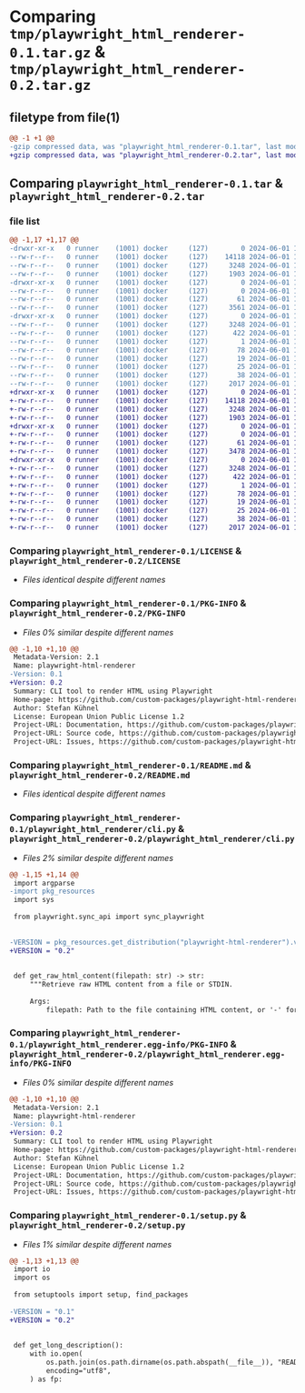 # Comparing `tmp/playwright_html_renderer-0.1.tar.gz` & `tmp/playwright_html_renderer-0.2.tar.gz`

## filetype from file(1)

```diff
@@ -1 +1 @@
-gzip compressed data, was "playwright_html_renderer-0.1.tar", last modified: Sat Jun  1 18:51:32 2024, max compression
+gzip compressed data, was "playwright_html_renderer-0.2.tar", last modified: Sat Jun  1 19:29:51 2024, max compression
```

## Comparing `playwright_html_renderer-0.1.tar` & `playwright_html_renderer-0.2.tar`

### file list

```diff
@@ -1,17 +1,17 @@
-drwxr-xr-x   0 runner    (1001) docker     (127)        0 2024-06-01 18:51:32.939615 playwright_html_renderer-0.1/
--rw-r--r--   0 runner    (1001) docker     (127)    14118 2024-06-01 18:51:18.000000 playwright_html_renderer-0.1/LICENSE
--rw-r--r--   0 runner    (1001) docker     (127)     3248 2024-06-01 18:51:32.939615 playwright_html_renderer-0.1/PKG-INFO
--rw-r--r--   0 runner    (1001) docker     (127)     1903 2024-06-01 18:51:18.000000 playwright_html_renderer-0.1/README.md
-drwxr-xr-x   0 runner    (1001) docker     (127)        0 2024-06-01 18:51:32.939615 playwright_html_renderer-0.1/playwright_html_renderer/
--rw-r--r--   0 runner    (1001) docker     (127)        0 2024-06-01 18:51:18.000000 playwright_html_renderer-0.1/playwright_html_renderer/__init__.py
--rw-r--r--   0 runner    (1001) docker     (127)       61 2024-06-01 18:51:18.000000 playwright_html_renderer-0.1/playwright_html_renderer/__main__.py
--rw-r--r--   0 runner    (1001) docker     (127)     3561 2024-06-01 18:51:18.000000 playwright_html_renderer-0.1/playwright_html_renderer/cli.py
-drwxr-xr-x   0 runner    (1001) docker     (127)        0 2024-06-01 18:51:32.939615 playwright_html_renderer-0.1/playwright_html_renderer.egg-info/
--rw-r--r--   0 runner    (1001) docker     (127)     3248 2024-06-01 18:51:32.000000 playwright_html_renderer-0.1/playwright_html_renderer.egg-info/PKG-INFO
--rw-r--r--   0 runner    (1001) docker     (127)      422 2024-06-01 18:51:32.000000 playwright_html_renderer-0.1/playwright_html_renderer.egg-info/SOURCES.txt
--rw-r--r--   0 runner    (1001) docker     (127)        1 2024-06-01 18:51:32.000000 playwright_html_renderer-0.1/playwright_html_renderer.egg-info/dependency_links.txt
--rw-r--r--   0 runner    (1001) docker     (127)       78 2024-06-01 18:51:32.000000 playwright_html_renderer-0.1/playwright_html_renderer.egg-info/entry_points.txt
--rw-r--r--   0 runner    (1001) docker     (127)       19 2024-06-01 18:51:32.000000 playwright_html_renderer-0.1/playwright_html_renderer.egg-info/requires.txt
--rw-r--r--   0 runner    (1001) docker     (127)       25 2024-06-01 18:51:32.000000 playwright_html_renderer-0.1/playwright_html_renderer.egg-info/top_level.txt
--rw-r--r--   0 runner    (1001) docker     (127)       38 2024-06-01 18:51:32.939615 playwright_html_renderer-0.1/setup.cfg
--rw-r--r--   0 runner    (1001) docker     (127)     2017 2024-06-01 18:51:18.000000 playwright_html_renderer-0.1/setup.py
+drwxr-xr-x   0 runner    (1001) docker     (127)        0 2024-06-01 19:29:51.531174 playwright_html_renderer-0.2/
+-rw-r--r--   0 runner    (1001) docker     (127)    14118 2024-06-01 19:29:43.000000 playwright_html_renderer-0.2/LICENSE
+-rw-r--r--   0 runner    (1001) docker     (127)     3248 2024-06-01 19:29:51.531174 playwright_html_renderer-0.2/PKG-INFO
+-rw-r--r--   0 runner    (1001) docker     (127)     1903 2024-06-01 19:29:43.000000 playwright_html_renderer-0.2/README.md
+drwxr-xr-x   0 runner    (1001) docker     (127)        0 2024-06-01 19:29:51.531174 playwright_html_renderer-0.2/playwright_html_renderer/
+-rw-r--r--   0 runner    (1001) docker     (127)        0 2024-06-01 19:29:43.000000 playwright_html_renderer-0.2/playwright_html_renderer/__init__.py
+-rw-r--r--   0 runner    (1001) docker     (127)       61 2024-06-01 19:29:43.000000 playwright_html_renderer-0.2/playwright_html_renderer/__main__.py
+-rw-r--r--   0 runner    (1001) docker     (127)     3478 2024-06-01 19:29:43.000000 playwright_html_renderer-0.2/playwright_html_renderer/cli.py
+drwxr-xr-x   0 runner    (1001) docker     (127)        0 2024-06-01 19:29:51.531174 playwright_html_renderer-0.2/playwright_html_renderer.egg-info/
+-rw-r--r--   0 runner    (1001) docker     (127)     3248 2024-06-01 19:29:51.000000 playwright_html_renderer-0.2/playwright_html_renderer.egg-info/PKG-INFO
+-rw-r--r--   0 runner    (1001) docker     (127)      422 2024-06-01 19:29:51.000000 playwright_html_renderer-0.2/playwright_html_renderer.egg-info/SOURCES.txt
+-rw-r--r--   0 runner    (1001) docker     (127)        1 2024-06-01 19:29:51.000000 playwright_html_renderer-0.2/playwright_html_renderer.egg-info/dependency_links.txt
+-rw-r--r--   0 runner    (1001) docker     (127)       78 2024-06-01 19:29:51.000000 playwright_html_renderer-0.2/playwright_html_renderer.egg-info/entry_points.txt
+-rw-r--r--   0 runner    (1001) docker     (127)       19 2024-06-01 19:29:51.000000 playwright_html_renderer-0.2/playwright_html_renderer.egg-info/requires.txt
+-rw-r--r--   0 runner    (1001) docker     (127)       25 2024-06-01 19:29:51.000000 playwright_html_renderer-0.2/playwright_html_renderer.egg-info/top_level.txt
+-rw-r--r--   0 runner    (1001) docker     (127)       38 2024-06-01 19:29:51.531174 playwright_html_renderer-0.2/setup.cfg
+-rw-r--r--   0 runner    (1001) docker     (127)     2017 2024-06-01 19:29:43.000000 playwright_html_renderer-0.2/setup.py
```

### Comparing `playwright_html_renderer-0.1/LICENSE` & `playwright_html_renderer-0.2/LICENSE`

 * *Files identical despite different names*

### Comparing `playwright_html_renderer-0.1/PKG-INFO` & `playwright_html_renderer-0.2/PKG-INFO`

 * *Files 0% similar despite different names*

```diff
@@ -1,10 +1,10 @@
 Metadata-Version: 2.1
 Name: playwright-html-renderer
-Version: 0.1
+Version: 0.2
 Summary: CLI tool to render HTML using Playwright
 Home-page: https://github.com/custom-packages/playwright-html-renderer
 Author: Stefan Kühnel
 License: European Union Public License 1.2
 Project-URL: Documentation, https://github.com/custom-packages/playwright-html-renderer
 Project-URL: Source code, https://github.com/custom-packages/playwright-html-renderer
 Project-URL: Issues, https://github.com/custom-packages/playwright-html-renderer/issues
```

### Comparing `playwright_html_renderer-0.1/README.md` & `playwright_html_renderer-0.2/README.md`

 * *Files identical despite different names*

### Comparing `playwright_html_renderer-0.1/playwright_html_renderer/cli.py` & `playwright_html_renderer-0.2/playwright_html_renderer/cli.py`

 * *Files 2% similar despite different names*

```diff
@@ -1,15 +1,14 @@
 import argparse
-import pkg_resources
 import sys
 
 from playwright.sync_api import sync_playwright
 
 
-VERSION = pkg_resources.get_distribution("playwright-html-renderer").version
+VERSION = "0.2"
 
 
 def get_raw_html_content(filepath: str) -> str:
     """Retrieve raw HTML content from a file or STDIN.
 
     Args:
         filepath: Path to the file containing HTML content, or '-' for STDIN.
```

### Comparing `playwright_html_renderer-0.1/playwright_html_renderer.egg-info/PKG-INFO` & `playwright_html_renderer-0.2/playwright_html_renderer.egg-info/PKG-INFO`

 * *Files 0% similar despite different names*

```diff
@@ -1,10 +1,10 @@
 Metadata-Version: 2.1
 Name: playwright-html-renderer
-Version: 0.1
+Version: 0.2
 Summary: CLI tool to render HTML using Playwright
 Home-page: https://github.com/custom-packages/playwright-html-renderer
 Author: Stefan Kühnel
 License: European Union Public License 1.2
 Project-URL: Documentation, https://github.com/custom-packages/playwright-html-renderer
 Project-URL: Source code, https://github.com/custom-packages/playwright-html-renderer
 Project-URL: Issues, https://github.com/custom-packages/playwright-html-renderer/issues
```

### Comparing `playwright_html_renderer-0.1/setup.py` & `playwright_html_renderer-0.2/setup.py`

 * *Files 1% similar despite different names*

```diff
@@ -1,13 +1,13 @@
 import io
 import os
 
 from setuptools import setup, find_packages
 
-VERSION = "0.1"
+VERSION = "0.2"
 
 
 def get_long_description():
     with io.open(
         os.path.join(os.path.dirname(os.path.abspath(__file__)), "README.md"),
         encoding="utf8",
     ) as fp:
```

